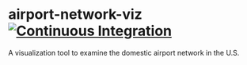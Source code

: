 # airport-network-viz [![Continuous Integration](https://github.com/andrewkroening/airport-network-viz/actions/workflows/main.yml/badge.svg)](https://github.com/andrewkroening/airport-network-viz/actions/workflows/main.yml)

A visualization tool to examine the domestic airport network in the U.S.
